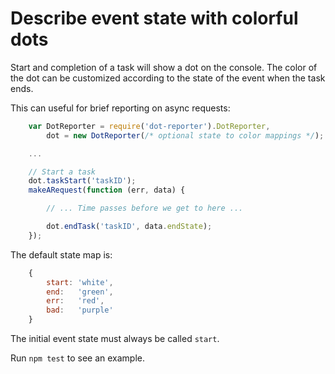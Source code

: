# Describe event state with colorful dots

Start and completion of a task will show a dot on the console.  The color of
the dot can be customized according to the state of the event when the task
ends.

This can useful for brief reporting on async requests:

```javascript
    var DotReporter = require('dot-reporter').DotReporter,
        dot = new DotReporter(/* optional state to color mappings */);

    ...

    // Start a task
    dot.taskStart('taskID');
    makeARequest(function (err, data) {

        // ... Time passes before we get to here ...

        dot.endTask('taskID', data.endState);
    });
```

The default state map is:

```javascript
    {
        start: 'white',
        end:   'green',
        err:   'red',
        bad:   'purple'
    }
```

The initial event state must always be called `start`.

Run `npm test` to see an example.

